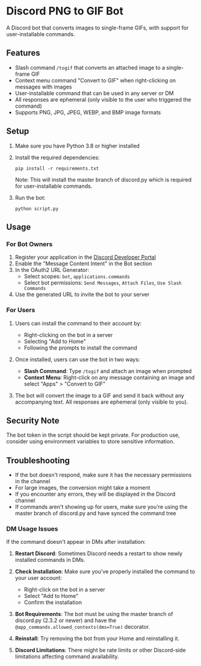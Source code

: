 # Discord PNG to GIF Bot

A Discord bot that converts images to single-frame GIFs, with support for user-installable commands.

## Features

- Slash command `/togif` that converts an attached image to a single-frame GIF
- Context menu command "Convert to GIF" when right-clicking on messages with images
- User-installable command that can be used in any server or DM
- All responses are ephemeral (only visible to the user who triggered the command)
- Supports PNG, JPG, JPEG, WEBP, and BMP image formats

## Setup

1. Make sure you have Python 3.8 or higher installed

2. Install the required dependencies:
   ```
   pip install -r requirements.txt
   ```
   
   Note: This will install the master branch of discord.py which is required for user-installable commands.

3. Run the bot:
   ```
   python script.py
   ```

## Usage

### For Bot Owners

1. Register your application in the [Discord Developer Portal](https://discord.com/developers/applications)
2. Enable the "Message Content Intent" in the Bot section
3. In the OAuth2 URL Generator:
   - Select scopes: `bot`, `applications.commands`
   - Select bot permissions: `Send Messages`, `Attach Files`, `Use Slash Commands`
4. Use the generated URL to invite the bot to your server

### For Users

1. Users can install the command to their account by:
   - Right-clicking on the bot in a server
   - Selecting "Add to Home"
   - Following the prompts to install the command

2. Once installed, users can use the bot in two ways:
   - **Slash Command**: Type `/togif` and attach an image when prompted
   - **Context Menu**: Right-click on any message containing an image and select "Apps" > "Convert to GIF"

3. The bot will convert the image to a GIF and send it back without any accompanying text. All responses are ephemeral (only visible to you).

## Security Note

The bot token in the script should be kept private. For production use, consider using environment variables to store sensitive information.

## Troubleshooting

- If the bot doesn't respond, make sure it has the necessary permissions in the channel
- For large images, the conversion might take a moment
- If you encounter any errors, they will be displayed in the Discord channel
- If commands aren't showing up for users, make sure you're using the master branch of discord.py and have synced the command tree

### DM Usage Issues

If the command doesn't appear in DMs after installation:

1. **Restart Discord**: Sometimes Discord needs a restart to show newly installed commands in DMs.

2. **Check Installation**: Make sure you've properly installed the command to your user account:
   - Right-click on the bot in a server
   - Select "Add to Home"
   - Confirm the installation

3. **Bot Requirements**: The bot must be using the master branch of discord.py (2.3.2 or newer) and have the `@app_commands.allowed_contexts(dms=True)` decorator.

4. **Reinstall**: Try removing the bot from your Home and reinstalling it.

5. **Discord Limitations**: There might be rate limits or other Discord-side limitations affecting command availability. 